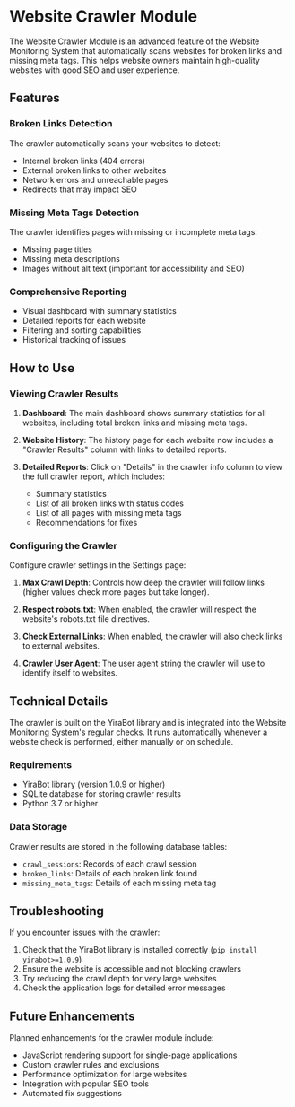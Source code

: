 # Website Crawler Module

The Website Crawler Module is an advanced feature of the Website Monitoring System that automatically scans websites for broken links and missing meta tags. This helps website owners maintain high-quality websites with good SEO and user experience.

## Features

### Broken Links Detection

The crawler automatically scans your websites to detect:

- Internal broken links (404 errors)
- External broken links to other websites
- Network errors and unreachable pages
- Redirects that may impact SEO

### Missing Meta Tags Detection

The crawler identifies pages with missing or incomplete meta tags:

- Missing page titles
- Missing meta descriptions
- Images without alt text (important for accessibility and SEO)

### Comprehensive Reporting

- Visual dashboard with summary statistics
- Detailed reports for each website
- Filtering and sorting capabilities
- Historical tracking of issues

## How to Use

### Viewing Crawler Results

1. **Dashboard**: The main dashboard shows summary statistics for all websites, including total broken links and missing meta tags.

2. **Website History**: The history page for each website now includes a "Crawler Results" column with links to detailed reports.

3. **Detailed Reports**: Click on "Details" in the crawler info column to view the full crawler report, which includes:
   - Summary statistics
   - List of all broken links with status codes
   - List of all pages with missing meta tags
   - Recommendations for fixes

### Configuring the Crawler

Configure crawler settings in the Settings page:

1. **Max Crawl Depth**: Controls how deep the crawler will follow links (higher values check more pages but take longer).

2. **Respect robots.txt**: When enabled, the crawler will respect the website's robots.txt file directives.

3. **Check External Links**: When enabled, the crawler will also check links to external websites.

4. **Crawler User Agent**: The user agent string the crawler will use to identify itself to websites.

## Technical Details

The crawler is built on the YiraBot library and is integrated into the Website Monitoring System's regular checks. It runs automatically whenever a website check is performed, either manually or on schedule.

### Requirements

- YiraBot library (version 1.0.9 or higher)
- SQLite database for storing crawler results
- Python 3.7 or higher

### Data Storage

Crawler results are stored in the following database tables:

- `crawl_sessions`: Records of each crawl session
- `broken_links`: Details of each broken link found
- `missing_meta_tags`: Details of each missing meta tag

## Troubleshooting

If you encounter issues with the crawler:

1. Check that the YiraBot library is installed correctly (`pip install yirabot>=1.0.9`)
2. Ensure the website is accessible and not blocking crawlers
3. Try reducing the crawl depth for very large websites
4. Check the application logs for detailed error messages

## Future Enhancements

Planned enhancements for the crawler module include:

- JavaScript rendering support for single-page applications
- Custom crawler rules and exclusions
- Performance optimization for large websites
- Integration with popular SEO tools
- Automated fix suggestions 